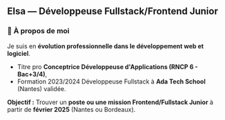 ## **Elsa — Développeuse Fullstack/Frontend Junior**  

### 🌟 **À propos de moi**
Je suis en **évolution professionnelle dans le développement web et logiciel**.

- Titre pro **Conceptrice Développeuse d'Applications (RNCP 6 - Bac+3/4)**,
- Formation 2023/2024 Développeuse Fullstack à **Ada Tech School** (Nantes) validée.

**Objectif :** Trouver un **poste ou une mission Frontend/Fullstack Junior** à partir de **février 2025** (Nantes ou Bordeaux).  